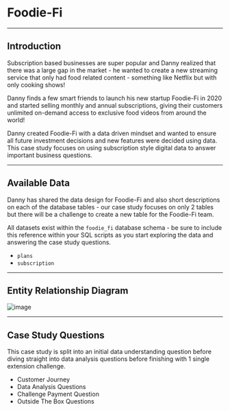 # Foodie-Fi

---

## Introduction

Subscription based businesses are super popular and Danny realized that there was a large gap in the market - he wanted to create a new streaming service that only had food related content - something like Netflix but with only cooking shows!

Danny finds a few smart friends to launch his new startup Foodie-Fi in 2020 and started selling monthly and annual subscriptions, giving their customers unlimited on-demand access to exclusive food videos from around the world!

Danny created Foodie-Fi with a data driven mindset and wanted to ensure all future investment decisions and new features were decided using data. This case study focuses on using subscription style digital data to answer important business questions.

---

## Available Data

Danny has shared the data design for Foodie-Fi and also short descriptions on each of the database tables - our case study focuses on only 2 tables but there will be a challenge to create a new table for the Foodie-Fi team.

All datasets exist within the `foodie_fi` database schema - be sure to include this reference within your SQL scripts as you start exploring the data and answering the case study questions.

* `plans`
* `subscription`

---

## Entity Relationship Diagram

![image](https://user-images.githubusercontent.com/125547568/231429702-3973f333-2c27-4c94-9031-1584ce640c33.png)

---

## Case Study Questions

This case study is split into an initial data understanding question before diving straight into data analysis questions before finishing with 1 single extension challenge.

* Customer Journey
* Data Analysis Questions
* Challenge Payment Question
* Outside The Box Questions
